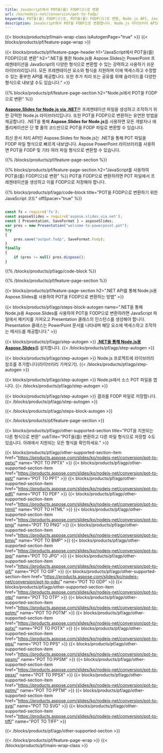 ```yaml
---
title: JavaScript에서 POT을(를) FODP(으)로 변환
url: /ko/nodejs-net/conversion/pot-to-fodp/
keywords: POT을(를) FODP(으)로, POT을(를) FODP(으)로 변환, Node.js API, JavaScript 라이브러리, POT, FODP
description: JavaScript에서 POT을 FODP으로 변환합니다. Node.js 라이브러리 API를 사용하여 POT 파일을 FODP으로 변환
---
```


{{< blocks/products/pf/main-wrap-class isAutogenPage="true" >}}
{{< blocks/products/pf/feature-page-wrap >}}

{{< blocks/products/pf/feature-page-header h1="JavaScript에서 POT을(를) FODP(으)로 변환" h2=".NET을 통한 Node.js용 Aspose.Slides는 PowerPoint 프레젠테이션을 JavaScript의 다양한 형식으로 변환할 수 있는 강력하고 사용하기 쉬운 라이브러리입니다. 모든 프레젠테이션 요소와 형식을 지원하며 이에 액세스하고 수정할 수 있는 풍부한 API를 제공합니다. 또한 추가 처리 또는 공유를 위해 슬라이드를 다양한 형식으로 내보낼 수도 있습니다." >}}

{{% blocks/products/pf/feature-page-section h2="Node.js에서 POT을 FODP으로 변환" %}}

[**Aspose.Slides for Node.js via .NET**](https://products.aspose.com/slides/ko/nodejs-net/)은 프레젠테이션 파일을 생성하고 조작하기 위한 강력한 Node.js 라이브러리입니다. 또한 POT을 FODP으로 변환하는 유연한 방법을 제공합니다. .NET을 통해 **Aspose.Slides for Node.js**를 사용하면 모든 개발자나 애플리케이션은 단 몇 줄의 코드만으로 POT을 FODP 파일로 변환할 수 있습니다.

최신 문서 처리 API인 Aspose.Slides for Node.js는 .NET을 통해 POT 파일을 FODP 파일 형식으로 빠르게 내보냅니다. Aspose PowerPoint 라이브러리를 사용하면 POT을 FODP 및 기타 여러 파일 형식으로 변환할 수 있습니다.

{{% /blocks/products/pf/feature-page-section %}}

{{% blocks/products/pf/feature-page-section  h2="JavaScript를 사용하여 POT을(를) FODP(으)로 변환" %}}
POT을 FODP으로 변환하려면 POT 파일에서 프레젠테이션을 생성하고 이를 FODP으로 저장해야 합니다.

{{% blocks/products/pf/agp/code-block title="POT을 FODP으로 변환하기 위한 JavaScript 코드" offSpacer="true" %}}

```javascript

const fs = require('fs');
const asposeSlides = require('aspose.slides.via.net');
const { Presentation, SaveFormat } = asposeSlides;
var pres = new Presentation("welcome-to-powerpoint.pot");
try
{
    pres.save("output.fodp", SaveFormat.Fodp);
}
finally
{
    if (pres != null) pres.dispose();
}
```


{{% /blocks/products/pf/agp/code-block %}}

{{% /blocks/products/pf/feature-page-section %}}

{{< blocks/products/pf/feature-page-section  h2=".NET API를 통해 Node.js용 Aspose.Slides를 사용하여 POT을 FODP으로 변환하는 방법" >}}

{{< blocks/products/pf/agp/steps-block-autogen name=".NET을 통해 Node.js용 Aspose.Slides를 사용하여 POT을 FODP으로 변환하려면 JavaScript 파일에서 패키지를 가져오고 Presentation 클래스의 인스턴스를 생성해야 합니다. Presentation 클래스는 PowerPoint 문서를 나타내며 해당 요소에 액세스하고 조작하는 메서드를 제공합니다." >}}

{{< blocks/products/pf/agp/step-autogen >}}
[**.NET을 통해 Node.js용 Aspose.Slides**](https://products.aspose.com/slides/ko/nodejs-net/)를 설치합니다.
{{< /blocks/products/pf/agp/step-autogen >}}

{{< blocks/products/pf/agp/step-autogen >}}
Node.js 프로젝트에 라이브러리 참조를 추가합니다(라이브러리 가져오기).
{{< /blocks/products/pf/agp/step-autogen >}}

{{< blocks/products/pf/agp/step-autogen >}}
Node.js에서 소스 POT 파일을 엽니다.
{{< /blocks/products/pf/agp/step-autogen >}}

{{< blocks/products/pf/agp/step-autogen >}}
결과를 FODP 파일로 저장합니다.
{{< /blocks/products/pf/agp/step-autogen >}}

{{< /blocks/products/pf/agp/steps-block-autogen >}}

{{< /blocks/products/pf/feature-page-section >}}

{{< blocks/products/pf/agp/other-supported-section title="POT을 지원되는 다른 형식으로 변환" subTitle="POT을(를) 변환하고 다른 파일 형식으로 저장할 수도 있습니다. 아래에서 지원되는 모든 형식을 확인하세요." >}}

{{< blocks/products/pf/agp/other-supported-section-item href="https://products.aspose.com/slides/ko/nodejs-net/conversion/pot-to-pptx/" name="POT TO PPTX" >}}
{{< blocks/products/pf/agp/other-supported-section-item href="https://products.aspose.com/slides/ko/nodejs-net/conversion/pot-to-ppt/" name="POT TO PPT" >}}
{{< blocks/products/pf/agp/other-supported-section-item href="https://products.aspose.com/slides/ko/nodejs-net/conversion/pot-to-pdf/" name="POT TO PDF" >}}
{{< blocks/products/pf/agp/other-supported-section-item href="https://products.aspose.com/slides/ko/nodejs-net/conversion/pot-to-html/" name="POT TO HTML" >}}
{{< blocks/products/pf/agp/other-supported-section-item href="https://products.aspose.com/slides/ko/nodejs-net/conversion/pot-to-png/" name="POT TO PNG" >}}
{{< blocks/products/pf/agp/other-supported-section-item href="https://products.aspose.com/slides/ko/nodejs-net/conversion/pot-to-bmp/" name="POT TO BMP" >}}
{{< blocks/products/pf/agp/other-supported-section-item href="https://products.aspose.com/slides/ko/nodejs-net/conversion/pot-to-jpg/" name="POT TO JPG" >}}
{{< blocks/products/pf/agp/other-supported-section-item href="https://products.aspose.com/slides/ko/nodejs-net/conversion/pot-to-gif/" name="POT TO GIF" >}}
{{< blocks/products/pf/agp/other-supported-section-item href="https://products.aspose.com/slides/ko/nodejs-net/conversion/pot-to-odp/" name="POT TO ODP" >}}
{{< blocks/products/pf/agp/other-supported-section-item href="https://products.aspose.com/slides/ko/nodejs-net/conversion/pot-to-otp/" name="POT TO OTP" >}}
{{< blocks/products/pf/agp/other-supported-section-item href="https://products.aspose.com/slides/ko/nodejs-net/conversion/pot-to-potm/" name="POT TO POTM" >}}
{{< blocks/products/pf/agp/other-supported-section-item href="https://products.aspose.com/slides/ko/nodejs-net/conversion/pot-to-potx/" name="POT TO POTX" >}}
{{< blocks/products/pf/agp/other-supported-section-item href="https://products.aspose.com/slides/ko/nodejs-net/conversion/pot-to-pps/" name="POT TO PPS" >}}
{{< blocks/products/pf/agp/other-supported-section-item href="https://products.aspose.com/slides/ko/nodejs-net/conversion/pot-to-ppsm/" name="POT TO PPSM" >}}
{{< blocks/products/pf/agp/other-supported-section-item href="https://products.aspose.com/slides/ko/nodejs-net/conversion/pot-to-ppsx/" name="POT TO PPSX" >}}
{{< blocks/products/pf/agp/other-supported-section-item href="https://products.aspose.com/slides/ko/nodejs-net/conversion/pot-to-pptm/" name="POT TO PPTM" >}}
{{< blocks/products/pf/agp/other-supported-section-item href="https://products.aspose.com/slides/ko/nodejs-net/conversion/pot-to-svg/" name="POT TO SVG" >}}
{{< blocks/products/pf/agp/other-supported-section-item href="https://products.aspose.com/slides/ko/nodejs-net/conversion/pot-to-tiff/" name="POT TO TIFF" >}}


{{< /blocks/products/pf/agp/other-supported-section >}}

{{< /blocks/products/pf/feature-page-wrap >}}
{{< /blocks/products/pf/main-wrap-class >}}